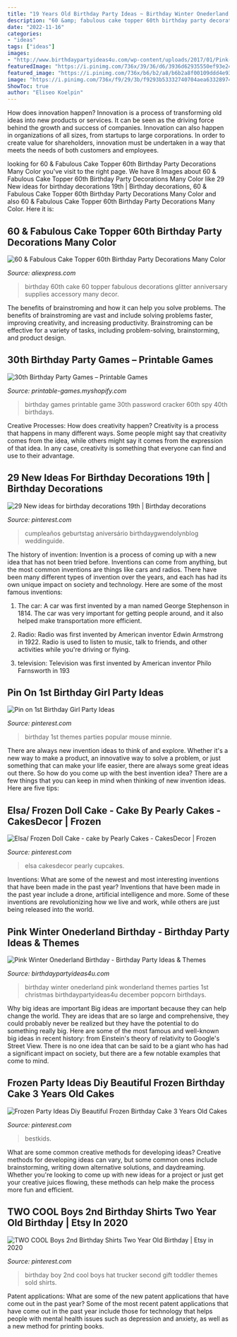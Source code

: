```yaml
---
title: "19 Years Old Birthday Party Ideas ~ Birthday Winter Onederland Pink Wonderland Themes Parties 1st Christmas Birthdaypartyideas4u December Popcorn Birthdays"
description: "60 &amp; fabulous cake topper 60th birthday party decorations many color"
date: "2022-11-16"
categories:
- "ideas"
tags: ["ideas"]
images:
- "http://www.birthdaypartyideas4u.com/wp-content/uploads/2017/01/Pink-Winter-Onederland-Birthday-Popcorn-600x900.jpg"
featuredImage: "https://i.pinimg.com/736x/39/36/d6/3936d62935550ef93e24a89fd3ba390b.jpg"
featured_image: "https://i.pinimg.com/736x/b6/b2/a8/b6b2a8f00109ddd4e93c04e83ad40bba.jpg"
image: "https://i.pinimg.com/736x/f9/29/3b/f9293b53332740704aea63328974bd42.jpg"
ShowToc: true
author: "Eliseo Koelpin"
---
```



How does innovation happen?
Innovation is a process of transforming old ideas into new products or services. It can be seen as the driving force behind the growth and success of companies. Innovation can also happen in organizations of all sizes, from startups to large corporations. In order to create value for shareholders, innovation must be undertaken in a way that meets the needs of both customers and employees.

	

		
looking for 60 &amp; Fabulous Cake Topper 60th Birthday Party Decorations Many Color you've visit to the right page. We have 8 Images about 60 &amp; Fabulous Cake Topper 60th Birthday Party Decorations Many Color like 29 New ideas for birthday decorations 19th | Birthday decorations, 60 &amp; Fabulous Cake Topper 60th Birthday Party Decorations Many Color and also 60 &amp; Fabulous Cake Topper 60th Birthday Party Decorations Many Color. Here it is:
		
    
## 60 &amp; Fabulous Cake Topper 60th Birthday Party Decorations Many Color

<img loading=lazy src="https://ae01.alicdn.com/kf/HTB1ZVGGfByWBuNkSmFPq6xguVXav/60-Fabulous-Cake-Topper-60th-Birthday-Party-Decorations-Many-Color-Glitter-Cake-Accessory-Anniversary-Decor-Supplies.jpg" onerror="this.onerror=null;this.src='https://tse1.mm.bing.net/th?id=OIP.DepOWPY0qEOfo-jJHsiyhwHaHa&amp;pid=15.1';" alt="60 &amp; Fabulous Cake Topper 60th Birthday Party Decorations Many Color">

_Source: aliexpress.com_

>birthday 60th cake 60 topper fabulous decorations glitter anniversary supplies accessory many decor. 

	

The benefits of brainstroming and how it can help you solve problems.
The benefits of brainstroming are vast and include solving problems faster, improving creativity, and increasing productivity. Brainstroming can be effective for a variety of tasks, including problem-solving, brainstorming, and product design.

    
## 30th Birthday Party Games – Printable Games

<img loading=lazy src="https://cdn.shopify.com/s/files/1/0454/2101/products/Password-Cracker-Game_Page_1-M_grande.png?v=1399474316" onerror="this.onerror=null;this.src='https://tse2.mm.bing.net/th?id=OIP.KFHcxj1ZQyyg-iVPrTMBwwAAAA&amp;pid=15.1';" alt="30th Birthday Party Games – Printable Games">

_Source: printable-games.myshopify.com_

>birthday games printable game 30th password cracker 60th spy 40th birthdays. 

	

Creative Processes: How does creativity happen?
Creativity is a process that happens in many different ways. Some people might say that creativity comes from the idea, while others might say it comes from the expression of that idea. In any case, creativity is something that everyone can find and use to their advantage.

    
## 29 New Ideas For Birthday Decorations 19th | Birthday Decorations

<img loading=lazy src="https://i.pinimg.com/736x/b6/b2/a8/b6b2a8f00109ddd4e93c04e83ad40bba.jpg" onerror="this.onerror=null;this.src='https://tse4.mm.bing.net/th?id=OIP.kg0-lOTcQd-Yy71fwR0ShQAAAA&amp;pid=15.1';" alt="29 New ideas for birthday decorations 19th | Birthday decorations">

_Source: pinterest.com_

>cumpleaños geburtstag aniversário birthdaygwendolynblog weddinguide. 

	

The history of invention:
Invention is a process of coming up with a new idea that has not been tried before. Inventions can come from anything, but the most common inventions are things like cars and radios. There have been many different types of invention over the years, and each has had its own unique impact on society and technology. Here are some of the most famous inventions:
1) The car: A car was first invented by a man named George Stephenson in 1814. The car was very important for getting people around, and it also helped make transportation more efficient.

2) Radio: Radio was first invented by American inventor Edwin Armstrong in 1922. Radio is used to listen to music, talk to friends, and other activities while you're driving or flying.

3) television: Television was first invented by American inventor Philo Farnsworth in 193
    
## Pin On 1st Birthday Girl Party Ideas

<img loading=lazy src="https://i.pinimg.com/736x/69/91/f8/6991f867f7f69876ddc91aadda7feaf4.jpg" onerror="this.onerror=null;this.src='https://tse2.mm.bing.net/th?id=OIP.bDFY7lxegYJdWa-sYm8JgwHaLH&amp;pid=15.1';" alt="Pin on 1st Birthday Girl Party Ideas">

_Source: pinterest.com_

>birthday 1st themes parties popular mouse minnie. 

	

There are always new invention ideas to think of and explore. Whether it's a new way to make a product, an innovative way to solve a problem, or just something that can make your life easier, there are always some great ideas out there. So how do you come up with the best invention idea? There are a few things that you can keep in mind when thinking of new invention ideas. Here are five tips: 

    
## Elsa/ Frozen Doll Cake - Cake By Pearly Cakes - CakesDecor | Frozen

<img loading=lazy src="https://i.pinimg.com/736x/39/36/d6/3936d62935550ef93e24a89fd3ba390b.jpg" onerror="this.onerror=null;this.src='https://tse4.mm.bing.net/th?id=OIP.5B7pPsjDca5dzNHIZ8Qz6wHaL8&amp;pid=15.1';" alt="Elsa/ Frozen Doll Cake - cake by Pearly Cakes - CakesDecor | Frozen">

_Source: pinterest.com_

>elsa cakesdecor pearly cupcakes. 

	

Inventions: What are some of the newest and most interesting inventions that have been made in the past year?
Inventions that have been made in the past year include a drone, artificial intelligence and more. Some of these inventions are revolutionizing how we live and work, while others are just being released into the world.

    
## Pink Winter Onederland Birthday - Birthday Party Ideas &amp; Themes

<img loading=lazy src="http://www.birthdaypartyideas4u.com/wp-content/uploads/2017/01/Pink-Winter-Onederland-Birthday-Popcorn-600x900.jpg" onerror="this.onerror=null;this.src='https://tse2.mm.bing.net/th?id=OIP.RdHhiemrGLlsQoXqvZJEkQHaLH&amp;pid=15.1';" alt="Pink Winter Onederland Birthday - Birthday Party Ideas &amp; Themes">

_Source: birthdaypartyideas4u.com_

>birthday winter onederland pink wonderland themes parties 1st christmas birthdaypartyideas4u december popcorn birthdays. 

	

Why big ideas are important
Big ideas are important because they can help change the world. They are ideas that are so large and comprehensive, they could probably never be realized but they have the potential to do something really big. Here are some of the most famous and well-known big ideas in recent history: from Einstein's theory of relativity to Google's Street View. There is no one idea that can be said to be a giant who has had a significant impact on society, but there are a few notable examples that come to mind.

    
## Frozen Party Ideas Diy Beautiful Frozen Birthday Cake 3 Years Old Cakes

<img loading=lazy src="https://i.pinimg.com/736x/f9/29/3b/f9293b53332740704aea63328974bd42.jpg" onerror="this.onerror=null;this.src='https://tse1.mm.bing.net/th?id=OIP.Q6xkMsG8u5Ak2Sj7Dl5OTAHaJ3&amp;pid=15.1';" alt="Frozen Party Ideas Diy Beautiful Frozen Birthday Cake 3 Years Old Cakes">

_Source: pinterest.com_

>bestkids. 

	

What are some common creative methods for developing ideas?
Creative methods for developing ideas can vary, but some common ones include brainstorming, writing down alternative solutions, and daydreaming. Whether you're looking to come up with new ideas for a project or just get your creative juices flowing, these methods can help make the process more fun and efficient.

    
## TWO COOL Boys 2nd Birthday Shirts Two Year Old Birthday | Etsy In 2020

<img loading=lazy src="https://i.pinimg.com/originals/0e/cf/05/0ecf05afee792951d3b11d5b7dbecf76.jpg" onerror="this.onerror=null;this.src='https://tse4.mm.bing.net/th?id=OIP.a1BhacRbFKp4i99rqIEl_AHaLG&amp;pid=15.1';" alt="TWO COOL Boys 2nd Birthday Shirts Two Year Old Birthday | Etsy in 2020">

_Source: pinterest.com_

>birthday boy 2nd cool boys hat trucker second gift toddler themes sold shirts. 

	

Patent applications: What are some of the new patent applications that have come out in the past year?
Some of the most recent patent applications that have come out in the past year include those for technology that helps people with mental health issues such as depression and anxiety, as well as a new method for printing books.

